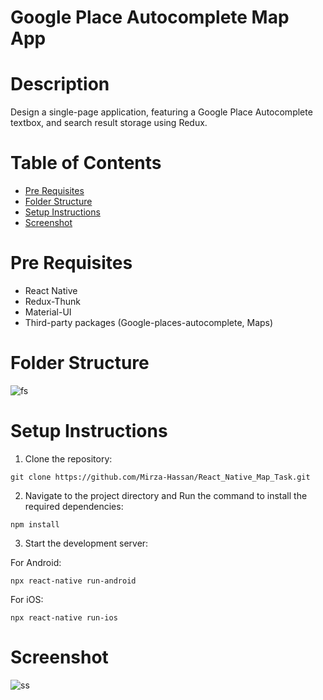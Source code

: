 # Google Place Autocomplete Map App

# Description
Design a single-page application, featuring a Google Place Autocomplete textbox, and search result storage using Redux.

# Table of Contents

- [Pre Requisites](#pre-requisites)
- [Folder Structure](#folder-structure)
- [Setup Instructions](#setup-instructions)
- [Screenshot](#screenshot)

# Pre Requisites

- React Native
- Redux-Thunk
- Material-UI
- Third-party packages (Google-places-autocomplete, Maps)

# Folder Structure
![fs](https://github.com/Mirza-Hassan/React_Native_Map_Task/assets/17096257/600aa0a0-d535-49b2-9b48-26c87b1f9718)

# Setup Instructions

1. Clone the repository:
```
git clone https://github.com/Mirza-Hassan/React_Native_Map_Task.git
```
2. Navigate to the project directory and Run the command to install the required dependencies:
```
npm install
```
3. Start the development server:

For Android:
```
npx react-native run-android
```
For iOS:
```
npx react-native run-ios
```

# Screenshot
![ss](https://github.com/Mirza-Hassan/React_Native_Map_Task/assets/17096257/0819f7b6-b0ef-47a8-bac2-aaba9701f68d)
